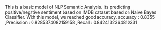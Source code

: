 This is a basic model of NLP Semantic Analysis. Its predicting positive/negative sentiment based on IMDB dataset based on Naive Bayes Classifier.
With this model, we reached good accuracy.
accuracy : 0.8355 ,Precission : 0.8285374082159158 ,Recall : 0.8424132364810331
